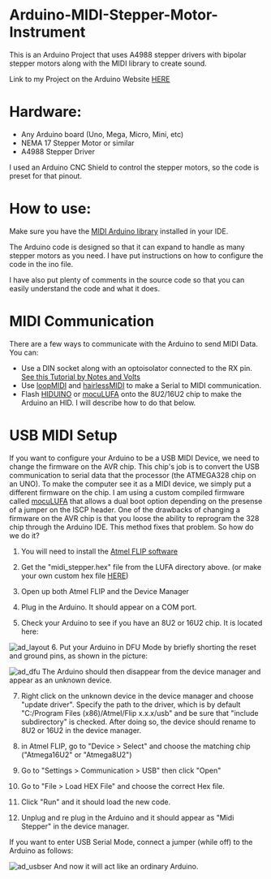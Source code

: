 # Arduino-MIDI-Stepper-Motor-Instrument
This is an Arduino Project that uses A4988 stepper drivers with bipolar stepper motors along with the MIDI library to create sound.

Link to my Project on the Arduino Website [HERE](https://create.arduino.cc/projecthub/JonJonKayne/arduino-midi-stepper-synth-d291ae)

# Hardware:
- Any Arduino board (Uno, Mega, Micro, Mini, etc)
- NEMA 17 Stepper Motor or similar
- A4988 Stepper Driver

I used an Arduino CNC Shield to control the stepper motors, so the code is preset for that pinout.

# How to use:
Make sure you have the [MIDI Arduino library](https://github.com/FortySevenEffects/arduino_midi_library) installed in your IDE.

The Arduino code is designed so that it can expand to handle as many stepper motors as you need.
I have put instructions on how to configure the code in the ino file.

I have also put plenty of comments in the source code so that you can easily understand
the code and what it does.

# MIDI Communication
There are a few ways to communicate with the Arduino to send MIDI Data. You can:
- Use a DIN socket along with an optoisolator connected to the RX pin. [See this Tutorial by Notes and Volts](http://www.notesandvolts.com/2015/02/midi-and-arduino-build-midi-input.html)
- Use [loopMIDI](https://www.tobias-erichsen.de/software/loopmidi.html) and [hairlessMIDI](http://projectgus.github.io/hairless-midiserial/) to make a Serial to MIDI communication.
- Flash [HIDUINO](https://github.com/ddiakopoulos/hiduino) or [mocuLUFA](https://github.com/kuwatay/mocolufa) onto the 8U2/16U2 chip to make the Arduino an HID. I will describe how to do that below.

# USB MIDI Setup
If you want to configure your Arduino to be a USB MIDI Device, we need to change the firmware on the AVR chip. This chip's job is to convert the USB communication to serial data that the processor (the ATMEGA328 chip on an UNO). To make the computer see it as a MIDI device, we simply put a different firmware on the chip.
I am using a custom compiled firmware called [mocuLUFA](https://github.com/kuwatay/mocolufa) that allows a dual boot option depending on the presense of a jumper on the ISCP header. One of the drawbacks of changing a firmware on the AVR chip is that you loose the ability to reprogram the 328 chip through the Arduino IDE. This method fixes that problem.
So how do we do it? 
1. You will need to install the [Atmel FLIP software](http://www.microchip.com/developmenttools/productdetails.aspx?partno=flip)

2. Get the "midi_stepper.hex" file from the LUFA directory above. (or make your own custom hex file [HERE](https://moco-lufa-web-client.herokuapp.com/#/)) 

3. Open up both Atmel FLIP and the Device Manager

4. Plug in the Arduino. It should appear on a COM port.

5. Check your Arduino to see if you have an 8U2 or 16U2 chip. It is located here:

![ad_layout](https://user-images.githubusercontent.com/12432422/39097865-181be1a8-4630-11e8-8bd7-17683d0a8810.png)
6. Put your Arduino in DFU Mode by briefly shorting the reset and ground pins, as shown in the picture:

![ad_dfu](https://user-images.githubusercontent.com/12432422/39097868-1e247a38-4630-11e8-92e9-b25b8c000adb.png)
The Arduino should then disappear from the device manager and appear as an unknown device.

7. Right click on the unknown device in the device manager and choose "update driver". Specify the path to the driver, which is by default "C:/Program Files (x86)/Atmel/Flip x.x.x/usb" and be sure that "include subdirectory" is checked. After doing so, the device should rename to 8U2 or 16U2 in the device manager.

8. in Atmel FLIP, go to "Device > Select" and choose the matching chip ("Atmega16U2" or "Atmega8U2")

9. Go to "Settings > Communication > USB" then click "Open"

10. Go to "File > Load HEX File" and choose the correct Hex file.

11. Click "Run" and it should load the new code.

12. Unplug and re plug in the Arduino and it should appear as "Midi Stepper" in the device manager.

If you want to enter USB Serial Mode, connect a jumper (while off) to the Arduino as follows:

![ad_usbser](https://user-images.githubusercontent.com/12432422/39097873-25426a6e-4630-11e8-8223-26e84260245f.png)
And now it will act like an ordinary Arduino.
